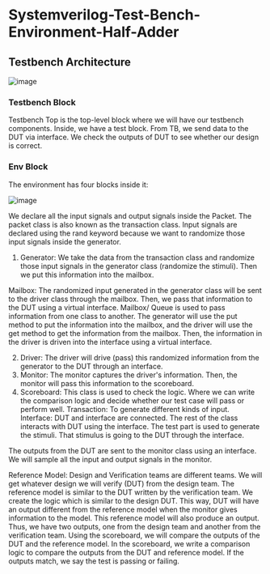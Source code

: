 # Systemverilog-Test-Bench-Environment-Half-Adder

## Testbench Architecture
![image](https://github.com/srsapireddy/Systemverilog-Test-Bench-Environment-Half-Adder/assets/32967087/3e323f63-807f-44b2-9333-0512323ca2d2)

### Testbench Block
Testbench Top is the top-level block where we will have our testbench components. Inside, we have a test block. 
From TB, we send data to the DUT via interface. We check the outputs of DUT to see whether our design is correct.

### Env Block
The environment has four blocks inside it:

![image](https://github.com/srsapireddy/Systemverilog-Test-Bench-Environment-Half-Adder/assets/32967087/f8d2f393-f3e9-4006-8f2a-8ae8874bec72)

We declare all the input signals and output signals inside the Packet. The packet class is also known as the transaction class. Input signals are declared using the rand keyword because we want to randomize those input signals inside the generator. 

1. Generator: We take the data from the transaction class and randomize those input signals in the generator class (randomize the stimuli). Then we put this information into the mailbox.

Mailbox: The randomized input generated in the generator class will be sent to the driver class through the mailbox. Then, we pass that information to the DUT using a virtual interface. Mailbox/ Queue is used to pass information from one class to another. The generator will use the put method to put the information into the mailbox, and the driver will use the get method to get the information from the mailbox. Then, the information in the driver is driven into the interface using a virtual interface. 

2. Driver: The driver will drive (pass) this randomized information from the generator to the DUT through an interface. 
3. Monitor: The monitor captures the driver's information. Then, the monitor will pass this information to the scoreboard.
4. Scoreboard: This class is used to check the logic. Where we can write the comparison logic and decide whether our test case will pass or perform well. 
Transaction: To generate different kinds of input.
Interface: DUT and interface are connected. The rest of the class interacts with DUT using the interface. The test part is used to generate the stimuli. That stimulus is going to the DUT through the interface. 

The outputs from the DUT are sent to the monitor class using an interface. We will sample all the input and output signals in the monitor. 

Reference Model: Design and Verification teams are different teams. We will get whatever design we will verify (DUT) from the design team. The reference model is similar to the DUT written by the verification team. We create the logic which is similar to the design DUT. This way, DUT will have an output different from the reference model when the monitor gives information to the model. This reference model will also produce an output. Thus, we have two outputs, one from the design team and another from the verification team. Using the scoreboard, we will compare the outputs of the DUT and the reference model. In the scoreboard, we write a comparison logic to compare the outputs from the DUT and reference model. If the outputs match, we say the test is passing or failing.



